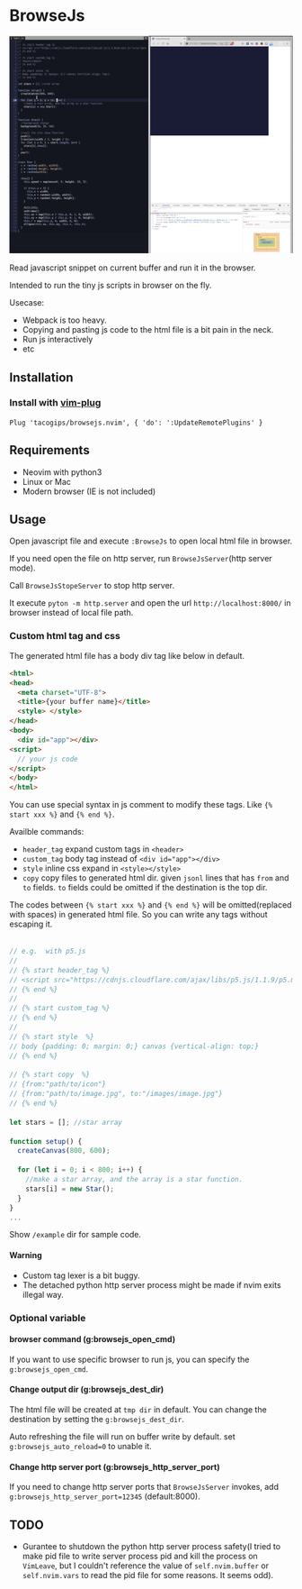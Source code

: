 BrowseJs
===
![BrowseJs](https://github.com/tacogips/browsejs.nvim/blob/master/doc/screenshot.gif?raw=true)


Read javascript snippet on current buffer and run it in the browser.

Intended to run the tiny js scripts in browser on the fly.

Usecase:
- Webpack is too heavy.
- Copying and pasting js code to the html file is a bit pain in the neck.
- Run js interactively
- etc

Installation
----------
### Install with [vim-plug](https://github.com/junegunn/vim-plug)

```viml
Plug 'tacogips/browsejs.nvim', { 'do': ':UpdateRemotePlugins' }
```

## Requirements
- Neovim with python3
- Linux or Mac
- Modern browser (IE is not included)

Usage
----------

Open javascript file and execute `:BrowseJs` to open local html file in browser.

If you need open the file on http server, run `BrowseJsServer`(http server mode).

Call `BrowseJsStopeServer` to stop http server.


It execute `pyton -m http.server` and open the url `http://localhost:8000/` in browser instead of local file path.

### Custom html tag and css
The generated html file has a body div tag like below in default.

```html
<html>
<head>
  <meta charset="UTF-8">
  <title>{your buffer name}</title>
  <style> </style>
</head>
<body>
  <div id="app"></div>
<script>
  // your js code
</script>
</body>
</html>

```

You can use special syntax in js comment to modify these tags. Like `{% start xxx %}` and `{% end %}`.

Availble commands:

- `header_tag` expand custom tags in `<header>`
- `custom_tag` body tag instead of `<div id="app"></div>`
- `style` inline css expand in `<style></style>`
- `copy` copy files to generated html dir. given `jsonl` lines that has `from` and `to` fields. `to` fields could be omitted if the destination is the top dir.

The codes between `{% start xxx %}` and `{% end %}` will be omitted(replaced with spaces) in generated html file.
So you can write any tags without escaping it.

```javascript

// e.g.  with p5.js
//
// {% start header_tag %}
// <script src="https://cdnjs.cloudflare.com/ajax/libs/p5.js/1.1.9/p5.min.js"></script>
// {% end %}
//
// {% start custom_tag %}
// {% end %}
//
// {% start style  %}
// body {padding: 0; margin: 0;} canvas {vertical-align: top;}
// {% end %}

// {% start copy  %}
// {from:"path/to/icon"}
// {from:"path/to/image.jpg", to:"/images/image.jpg"}
// {% end %}

let stars = []; //star array

function setup() {
  createCanvas(800, 600);

  for (let i = 0; i < 800; i++) {
    //make a star array, and the array is a star function.
    stars[i] = new Star();
  }
}
...

```

Show `/example` dir for sample code.


#### Warning
- Custom tag lexer is a bit buggy.
- The detached python http server process might be made if nvim exits illegal way.

### Optional variable
#### browser command (g:browsejs_open_cmd)
If you want to use specific browser to run js, you can specify the `g:browsejs_open_cmd`.


#### Change output dir (g:browsejs_dest_dir)
The html file will be created at `tmp dir` in default.
You can change the destination by setting the `g:browsejs_dest_dir`.

Auto refreshing the file will run on buffer write by default. set `g:browsejs_auto_reload=0` to unable it.

#### Change http server port (g:browsejs_http_server_port)
If you need to change http server ports that `BrowseJsServer` invokes, add `g:browsejs_http_server_port=12345` (default:8000).


## TODO
- Gurantee to shutdown the python http server process safety(I tried to make pid file to write server process pid and kill the process on `VimLeave`, but I couldn't reference the value of `self.nvim.buffer` or `self.nvim.vars` to read the pid file for some reasons. It seems odd).
